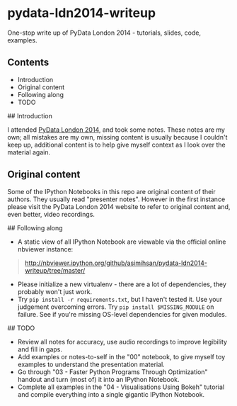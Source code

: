 # pydata-ldn2014-writeup

One-stop write up of PyData London 2014 - tutorials, slides, code,
examples.

## Contents

- Introduction
- Original content
- Following along
- TODO

## Introduction

I attended [PyData London 2014](http://pydata.org/ldn2014/schedule/),
and took some notes. These notes are my own; all mistakes are my own,
missing content is usually because I couldn't keep up, additional
content is to help give myself context as I look over the material
again.

## Original content

Some of the IPython Notebooks in this repo are original content of
their authors. They usually read "presenter notes". However in the
first instance please visit the PyData London 2014 website to
refer to original content and, even better, video recordings.

## Following along

- A static view of all IPython Notebook are viewable via the official
  online nbviewer instance:

> http://nbviewer.ipython.org/github/asimihsan/pydata-ldn2014-writeup/tree/master/

- Please initialize a new virtualenv - there are a lot of dependencies,
  they probably won't just work.
- Try `pip install -r requirements.txt`, but I haven't tested it. Use
  your judgement overcoming errors. Try `pip install $MISSING_MODULE`
  on failure. See if you're missing OS-level dependencies for given
  modules.

## TODO

- Review all notes for accuracy, use audio recordings to improve
  legibility and fill in gaps.
- Add examples or notes-to-self in the "00" notebook, to give myself
  toy examples to understand the presentation material.
- Go through "03 - Faster Python Programs Through Optimization"
  handout and turn (most of) it into an IPython Notebook.
- Complete all examples in the "04 - Visualisations Using Bokeh"
  tutorial and compile everything into a single gigantic IPython
  Notebook.
